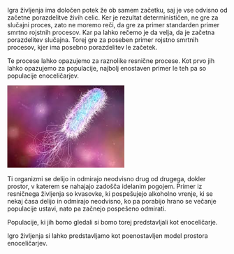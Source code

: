 
Igra življenja ima določen potek že ob samem začetku, saj je vse odvisno od začetne porazdelitve živih celic. Ker je rezultat determinističen, ne gre za slučajni proces, zato ne moremo reči, da gre za primer standarden primer smrtno rojstnih procesov. Kar pa lahko rečemo je da velja, da je začetna porazdelitev slučajna. Torej gre za poseben primer rojstno smrtnih procesov, kjer ima posebno porazdelitev le začetek. 

Te procese lahko opazujemo za raznolike resnične procese. Kot prvo jih lahko opazujemo za populacije, najbolj enostaven primer le teh pa so populacije enoceličarjev.

![Celica](https://raw.githubusercontent.com/mpracek/matematika-z-racunalnikom/master/slike/celica.jpg)

Ti organizmi se delijo in odmirajo neodvisno drug od drugega, dokler prostor, v katerem se nahajajo zadošča idelanim pogojem. Primer iz resničnega življenja so kvasovke, ki pospešujejo alkoholno vrenje, ki se nekaj časa delijo in odmirajo neodvisno, ko pa porabijo hrano se večanje populacije ustavi, nato pa začnejo pospešeno odmirati.

Populacije, ki jih bomo gledali si bomo torej predstavljali kot enoceličarje. 

Igro življenja si lahko predstavljamo kot poenostavljen model prostora enoceličarjev. 
